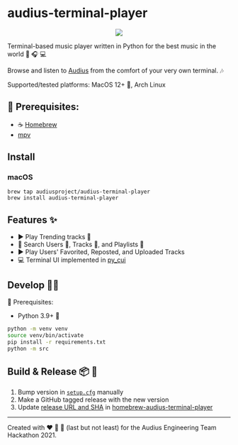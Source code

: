 # audius-terminal-player

<p align="center"><img src="demo.gif?raw=true"/></p>

Terminal-based music player written in Python for the best music in the world 🎵 🎧 💻

Browse and listen to [Audius](https://audius.co) from the comfort of your very own terminal. 🎶

Supported/tested platforms: MacOS 12+ , Arch Linux

## 📝 Prerequisites:

- ☕ [Homebrew](https://brew.sh/)
- [mpv](https://mpv.io/)

## Install

### macOS
```
brew tap audiusproject/audius-terminal-player
brew install audius-terminal-player
```

## Features ✨

- ▶️ Play Trending tracks 🚀
- 🔎 Search Users 👥, Tracks 🎵, and Playlists 📜
- ▶️ Play Users' Favorited, Reposted, and Uploaded Tracks
- 💻 Terminal UI implemented in [py_cui](https://github.com/jwlodek/py_cui)

## Develop 🧑‍💻

📝 Prerequisites:

- Python 3.9+ 🐍

```sh
python -m venv venv
source venv/bin/activate
pip install -r requirements.txt
python -m src
```

## Build & Release 📦 🚢

1. Bump version in [`setup.cfg`](setup.cfg) manually
2. Make a GitHub tagged release with the new version
3. Update [release URL and SHA](https://github.com/AudiusProject/homebrew-audius-terminal-player/blob/main/Formula/audius-terminal-player.rb#L6-L7) in [homebrew-audius-terminal-player](https://github.com/AudiusProject/homebrew-audius-terminal-player)

---

Created with ❤️ 🍕 🍾 (last but not least) for the Audius Engineering Team Hackathon 2021.
